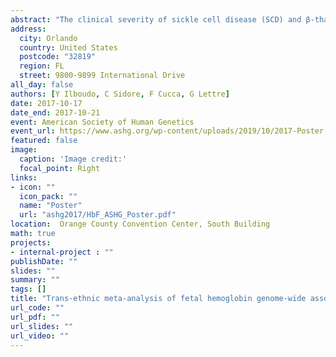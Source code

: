 ```yaml
---
abstract: "The clinical severity of sickle cell disease (SCD) and β-thalassemia, the major hemoglobinopathies that aff ect millions of patients worldwide, can be ameliorated by increased production of fetal hemoglobin (HbF). To date, genome-wide association studies have uncovered three main loci ( BCL11A, HBS1L-MYB, and the HBB locus) that modulate levels of HbF in hemoglobinopathy patients as well as non-anemic individuals. Together, genetic variation at these three loci accounts for ~50% of HbF heritability. To identify new HbF regulators, we performed a meta-analysis of genome-wide association results obtained from ~3,400 SCD patients of African ancestry and ~6000 healthy Sardinians. All association results were corrected for age, sex, and the main principal components, and were also conditioned on genotypes at BCL11A, HBS1L-MYB, and HBB. Meta-analysis results were well-calibrated (λ GC~1.0) and were not enriched among genetic variants that map to erythroid regulatory elements defi ned using DNAse 1 hypersensitive site assays, histone tail modifi cation profi ling, or ATAC-seq experiments. We identifie done novel genome-wide signifi cant locus on chromosome 19p13 (rs4804210, Pcombined=6.1x10-9, PSardiNIA=1.6x10-6, PSCD=6.4x10-4). HbF association results at this locus are independent from the previously reported HbF signal at the nearby NFIX gene (Danjou et al., Nature Genet., 2015). Using the GTEx resource, we found that rs4804210 (and its linkage disequilibrium proxies) is an eQTL for DNASE2 and KLF1. Further, this region physically interacts with the promoter of CALR as determined by Hi-C methodology. Although additional functional work is required, KLF1 represents a strong candidate causal gene at this locus: (1) it encodes a key erythroid transcription factor, (2) it is mutated in patients with hereditary persistence of fetal hemoglobin, and (3) it regulates the expression of BCL11A. Our results suggest that increasing sample size, even by combining individuals of diff erent ancestry, is a promising strategy to find loci associated with HbF levels, a critical modifi er of hemoglobin disease severity."
address:
  city: Orlando
  country: United States
  postcode: "32819"
  region: FL
  street: 9800-9899 International Drive
all_day: false
authors: [Y Ilboudo, C Sidore, F Cucca, G Lettre]
date: 2017-10-17
date_end: 2017-10-21
event: American Society of Human Genetics
event_url: https://www.ashg.org/wp-content/uploads/2019/10/2017-Poster-Abstracts.pdf
featured: false
image:
  caption: 'Image credit:'
  focal_point: Right
links:
- icon: ""
  icon_pack: ""
  name: "Poster"
  url: "ashg2017/HbF_ASHG_Poster.pdf"
location:  Orange County Convention Center, South Building
math: true
projects: 
- internal-project : ""
publishDate: ""
slides: ""
summary: ""
tags: []
title: "Trans-ethnic meta-analysis of fetal hemoglobin genome-wide association results identifies common variants at the KLF1 locus. (Poster Presentation)"
url_code: ""
url_pdf: ""
url_slides: ""
url_video: ""
---
```


